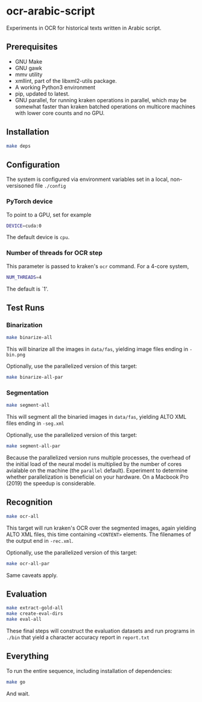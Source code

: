 # ocr-arabic-script
Experiments in OCR for historical texts written in Arabic script.

## Prerequisites
 * GNU Make
 * GNU gawk
 * mmv utility
 * xmllint, part of the libxml2-utils package.
 * A working Python3 environment
 * pip, updated to latest.
 * GNU parallel, for running kraken operations in parallel, which may be somewhat faster than kraken batched operations on multicore machines with lower core counts and no GPU.

## Installation
```bash
make deps
```

## Configuration
The system is configured via environment variables set in a local, non-versisoned file `./config`

### PyTorch device
To point to a GPU, set for example
```bash
DEVICE=cuda:0
```
The default device is `cpu`.

### Number of threads for OCR step
This parameter is passed to kraken's `ocr` command.  For a 4-core system,
```bash
NUM_THREADS=4
```
The default is `1'.

## Test Runs

### Binarization
```bash
make binarize-all
```
This will binarize all the images in `data/fas`, yielding image files ending in `-bin.png`

Optionally, use the parallelized version of this target:
```bash
make binarize-all-par
```

### Segmentation
```bash
make segment-all
```
This will segment all the binaried images in `data/fas`, yielding ALTO XML files ending in `-seg.xml`

Optionally, use the parallelized version of this target:
```bash
make segment-all-par
```
Because the parallelized version runs multiple processes, the overhead of the initial load of the neural model is multiplied by the number of cores avialable on the machine (the `parallel` default). Experiment to determine whether parallelization is beneficial on your hardware.  On a Macbook Pro (2019) the speedup is considerable.

## Recognition
```bash
make ocr-all
```
This target will run kraken's OCR over the segmented images, again yielding ALTO XML files, this time containing `<CONTENT>` elements.  The filenames of the output end in `-rec.xml`.


Optionally, use the parallelized version of this target:
```bash
make ocr-all-par
```
Same caveats apply.

## Evaluation
```bash
make extract-gold-all
make create-eval-dirs
make eval-all
```
These final steps will construct the evaluation datasets and run programs in `./bin` that yield a character accuracy report in `report.txt`

## Everything
To run the entire sequence, including installation of dependencies:
```bash
make go
```
And wait.
